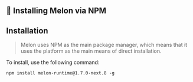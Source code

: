 ## 🎈 Installing Melon via NPM

## Installation

> Melon uses NPM as the main package manager, which means that it uses the platform as the main means of direct installation.

To install, use the following command:

```properties
npm install melon-runtime@1.7.0-next.8 -g
```